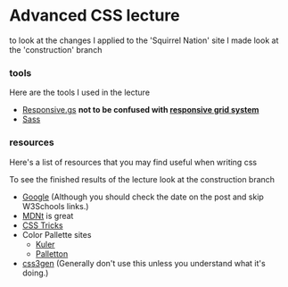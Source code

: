 # Advanced CSS lecture

<p> to look at the changes I applied to the 'Squirrel Nation' site I made look at the 'construction' branch</p>

### tools

<p> Here are the tools I used in the lecture </p>

 - [Responsive.gs](http://responsive.gs/)
 **not to be confused with [responsive grid system](http://www.responsivegridsystem.com/)**
 - [Sass](http://sass-lang.com/)

### resources

<p>Here's a list of resources that you may find useful when writing css</p>
<p>To see the finished results of the lecture look at the construction branch</p>

- [Google](http://www.google.com) (Although you should check the date on the post and skip W3Schools links.)
- [MDNt](https://developer.mozilla.org/en-US/docs/Web/CSS)  is great
- [CSS Tricks](https://css-tricks.com/)
- Color Pallette sites
  - [Kuler](https://color.adobe.com/create/color-wheel/)
  - [Palletton](
)
- [css3gen](http://css3gen.com/) (Generally don't use this unless you understand what it's doing.)
